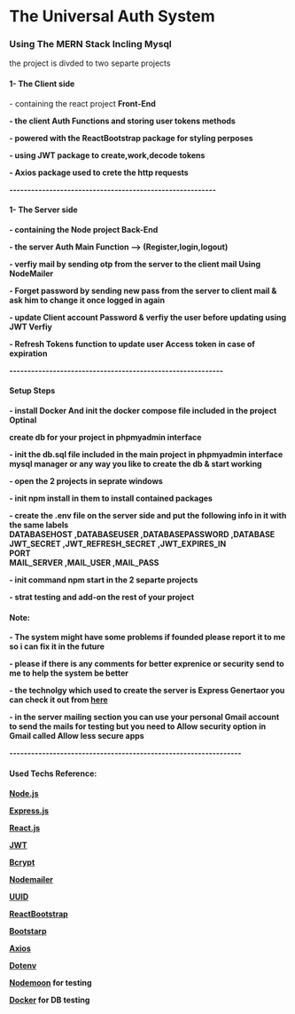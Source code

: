<h1>The Universal Auth System</h1>
<h3>Using The MERN Stack Incling Mysql</h3>
<article>
the project is divded to two separte projects
<h4> 1- The Client side</h4>
<p>- containing the react project <strong>Front-End<strong></p>
<p>- the client Auth Functions and storing user tokens methods</p>
<p>- powered with the <strong>ReactBootstrap</strong> package for styling perposes</p>
<p>- using <strong>JWT</strong> package to create,work,decode tokens</p>
<p>- <strong>Axios</strong> package used to crete the http requests</p>
---------------------------------------------------------
<h4> 1- The Server side</h4>
<p>- containing the Node project <strong>Back-End<strong></p>
<p>-  the server Auth Main Function --> <strong>(Register,login,logout)</strong></p>
<p>- verfiy mail by sending otp from the server to the client mail <strong>Using NodeMailer</strong></p>
<p>- Forget password by sending new pass from the server to client mail & ask him to change it once logged in again</p>
<p>- update Client account Password & verfiy the user before updating <strong>using JWT Verfiy</strong></p>
<p>- Refresh Tokens function to update user Access token in case of expiration</p>
</article>
-----------------------------------------------------------
<article>
<h4>Setup Steps</h4>
<p>- install Docker And init the docker compose file included in the project <strong>Optinal</strong><p>
<p>create db for your project in <strong>phpmyadmin</strong> interface</p>
<p>- init the <strong>db.sql</strong> file included in the main project in <strong>phpmyadmin</strong> interface mysql manager or any way you like to create the db & start working<p>
<p>- open the 2 projects in seprate windows</p>
<p>- init <strong>npm install</strong> in them to install contained packages</p>
<p>- create the <strong>.env</strong> file on the server side and put the following info in it with the same labels
</br>
<span>
DATABASEHOST
,DATABASEUSER 
,DATABASEPASSWORD
,DATABASE
</br>
JWT_SECRET
,JWT_REFRESH_SECRET
,JWT_EXPIRES_IN
</br>
PORT
</br>
MAIL_SERVER
,MAIL_USER
,MAIL_PASS
</span></p>
<p>- init command <strong>npm start</strong> in the 2 separte projects</p>
<p>- strat testing and add-on the rest of your project</p>
</article>

<article>
<h4>Note:</h4>
<p>- The system might have some problems if founded please report it to me so i can fix it in the future</p>
<p>- please if there is any comments for better exprenice or security send to me to help the system be better</p>
<p>- the technolgy which used to create the server is Express Genertaor you can check it out from <a href="https://expressjs.com/en/starter/generator.html">here</a></p>
<p>- in the server mailing section you can use your personal Gmail account to send the mails for testing but you need to Allow security option in Gmail called <strong>Allow less secure apps</strong></p>
</article>
----------------------------------------------------------------
<article>
<h4>Used Techs Reference:</h4>
<p><a href="https://nodejs.org/en/l">Node.js</a></p>
<p><a href="https://expressjs.com/">Express.js</a></p>
<p><a href="https://reactjs.org/">React.js</a></p>
<p><a href="https://jwt.i">JWT</a></p>
<p><a href="https://www.npmjs.com/package/bcrypt">Bcrypt</a></p>
<p><a href="https://nodemailer.com/about/">Nodemailer</a></p>
<p><a href="https://www.npmjs.com/package/uuid">UUID</a></p>
<p><a href="https://react-bootstrap.github.io/">ReactBootstrap</a></p>
<p><a href="https://getbootstrap.com/">Bootstarp</a></p>
<p><a href="https://axios-http.com/">Axios</a></p>
<p><a href="https://www.npmjs.com/package/dotenv">Dotenv</a></p>
<p><a href="https://www.npmjs.com/package/nodemon">Nodemoon</a> for testing</p>
<p><a href="https://hub.docker.com/">Docker</a> for DB testing</p>
</article>
